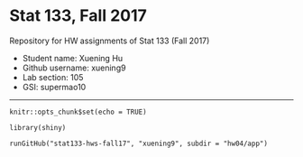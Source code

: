 # Stat 133, Fall 2017

Repository for HW assignments of Stat 133 (Fall 2017)

- Student name: Xuening Hu
- Github username: xuening9
- Lab section: 105
- GSI: supermao10

-----
```{r setup, include=FALSE}
knitr::opts_chunk$set(echo = TRUE)
```
```{r}
library(shiny)

runGitHub("stat133-hws-fall17", "xuening9", subdir = "hw04/app")
```
